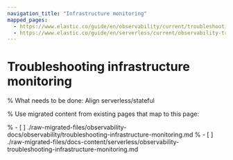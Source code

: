 ```yaml
---
navigation_title: "Infrastructure monitoring"
mapped_pages:
  - https://www.elastic.co/guide/en/observability/current/troubleshooting-infrastructure-monitoring.html
  - https://www.elastic.co/guide/en/serverless/current/observability-troubleshooting-infrastructure-monitoring.html
---
```


# Troubleshooting infrastructure monitoring

% What needs to be done: Align serverless/stateful

% Use migrated content from existing pages that map to this page:

% - [ ] ./raw-migrated-files/observability-docs/observability/troubleshooting-infrastructure-monitoring.md
% - [ ] ./raw-migrated-files/docs-content/serverless/observability-troubleshooting-infrastructure-monitoring.md